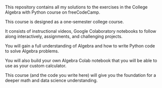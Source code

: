This repository contains all my solutions to the exercises in the College Algebra with Python course on freeCodeCamp.

This course is designed as a one-semester college course. 

It consists of instructional videos, Google Colaboratory notebooks to follow along interactively, assignments, and challenging projects.

You will gain a full understanding of Algebra and how to write Python code to solve Algebra problems.

You will also build your own Algebra Colab notebook that you will be able to use as your custom calculator. 

This course (and the code you write here) will give you the foundation for a deeper math and data science understanding.




